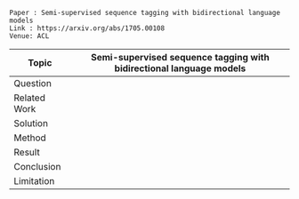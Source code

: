 ```
Paper : Semi-supervised sequence tagging with bidirectional language models
Link : https://arxiv.org/abs/1705.00108
Venue: ACL
```

| Topic        | Semi-supervised sequence tagging with bidirectional language models |
|--------------|--------------------------------------------------------|
| Question     | |
| Related Work | |
| Solution     | |
| Method       | |
| Result       | |
| Conclusion   | |
| Limitation   | |